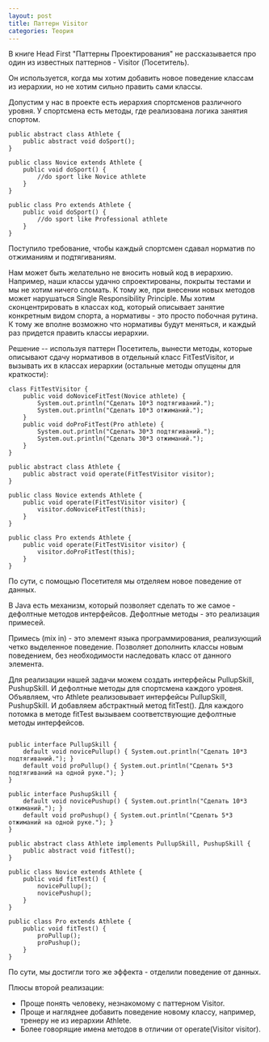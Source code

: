 ```yaml
---
layout: post
title: Паттерн Visitor  
categories: Теория
---
```


В книге Head First "Паттерны Проектирования" не рассказывается про один из известных паттернов - Visitor (Посетитель).

Он используется, когда мы хотим добавить новое поведение классам из иерархии, но не хотим сильно править сами классы.

Допустим у нас в проекте есть иерархия спортсменов различного уровня.
У спортсмена есть методы, где реализована логика занятия спортом.
```
public abstract class Athlete {
    public abstract void doSport();
}

public class Novice extends Athlete {
    public void doSport() {
        //do sport like Novice athlete
    }
}

public class Pro extends Athlete {
    public void doSport() {
        //do sport like Professional athlete
    }
}
```
Поступило требование, чтобы каждый спортсмен сдавал норматив по отжиманиям и подтягиваниям.

Нам может быть желательно не вносить новый код в иерархию. Например, наши классы удачно спроектированы, покрыты тестами и мы не хотим ничего сломать. 
К тому же, при внесении новых методов может нарушаться Single Responsibility Principle. Мы хотим сконцентрировать в классах код, который описывает занятие конкретным видом спорта, а нормативы - это просто побочная рутина. К тому же вполне возможно что нормативы будут меняться, и каждый раз 
придется править классы иерархии.

Решение -- используя паттерн Посетитель, вынести методы, которые описывают сдачу нормативов в отдельный класс FitTestVisitor, и вызывать их в классах иерархии (остальные методы опущены для краткости):
```
class FitTestVisitor {
    public void doNoviceFitTest(Novice athlete) {
        System.out.println("Сделать 10*3 подтягиваний.");  
        System.out.println("Сделать 10*3 отжиманий.");  
    }
    public void doProFitTest(Pro athlete) {
        System.out.println("Сделать 30*3 подтягиваний.");
        System.out.println("Сделать 30*3 отжиманий.");  
    }
}

public abstract class Athlete {
    public abstract void operate(FitTestVisitor visitor);
}

public class Novice extends Athlete {
    public void operate(FitTestVisitor visitor) {
        visitor.doNoviceFitTest(this);
    }
}

public class Pro extends Athlete {
    public void operate(FitTestVisitor visitor) {
        visitor.doProFitTest(this);
    }
}
```
По сути, с помощью Посетителя мы отделяем новое поведение от данных. 

В Java есть механизм, который позволяет сделать то же самое - дефолтные методов интерфейсов. Дефолтные методы - это реализация примесей.

Примесь (mix in) - это элемент языка программирования, реализующий четко выделенное поведение. Позволяет дополнить классы новым поведением, без необходимости наследовать класс от данного элемента.  

Для реализации нашей задачи можем создать интерфейсы PullupSkill, PushupSkill.
И дефолтные методы для спортсмена каждого уровня.
Объявляем, что Athlete реализовывает интерфейсы PullupSkill, PushupSkill. И добавляем абстрактный метод fitTest().
Для каждого потомка в методе fitTest вызываем соответствующие дефолтные методы интерфейсов.
```

public interface PullupSkill {
    default void novicePullup() { System.out.println("Сделать 10*3 подтягиваний."); }
    default void proPullup() { System.out.println("Сделать 5*3 подтягиваний на одной руке."); }
}

public interface PushupSkill {
    default void novicePushup() { System.out.println("Сделать 10*3 отжиманий."); }
    default void proPushup() { System.out.println("Сделать 5*3 отжиманий на одной руке."); }
}

public abstract class Athlete implements PullupSkill, PushupSkill {
    public abstract void fitTest();
}

public class Novice extends Athlete {
    public void fitTest() {
        novicePullup();
        novicePushup();
    }
}

public class Pro extends Athlete {
    public void fitTest() {
        proPullup();
        proPushup();
    }
}
```

По сути, мы достигли того же эффекта - отделили поведение от данных.

Плюсы второй реализации:
- Проще понять человеку, незнакомому с паттерном Visitor.
- Проще и нагляднее добавить поведение новому классу, например, тренеру не из иерархии Athlete.
- Более говорящие имена методов в отличии от operate(Visitor visitor).